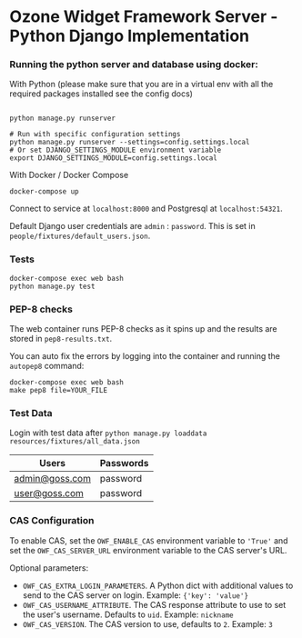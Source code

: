 # Ozone Widget Framework Server - Python Django Implementation

### Running the python server and database using docker:

With Python (please make sure that you are in a virtual env with all the required packages installed see the config docs)
```python3

python manage.py runserver

# Run with specific configuration settings
python manage.py runserver --settings=config.settings.local
# Or set DJANGO_SETTINGS_MODULE environment variable
export DJANGO_SETTINGS_MODULE=config.settings.local

```

With Docker / Docker Compose
```
docker-compose up
```

Connect to service at `localhost:8000` and Postgresql at `localhost:54321`.

Default Django user credentials are `admin` : `password`.
This is set in `people/fixtures/default_users.json`.

### Tests
```
docker-compose exec web bash
python manage.py test
```

### PEP-8 checks
The web container runs PEP-8 checks as it spins up and the results are stored in `pep8-results.txt`.

You can auto fix the errors by logging into the container and running the `autopep8` command:
```
docker-compose exec web bash
make pep8 file=YOUR_FILE
```


### Test Data

Login with test data after `python manage.py loaddata resources/fixtures/all_data.json `

| Users | Passwords |
|---|---|
| admin@goss.com | password |
| user@goss.com | password |


### CAS Configuration

To enable CAS, set the `OWF_ENABLE_CAS` environment variable to `'True'` and set the `OWF_CAS_SERVER_URL` environment variable to the CAS server's URL.

Optional parameters:
* `OWF_CAS_EXTRA_LOGIN_PARAMETERS`. A Python dict with additional values to send to the CAS server on login. Example: `{'key': 'value'}`
* `OWF_CAS_USERNAME_ATTRIBUTE`. The CAS response attribute to use to set the user's username. Defaults to `uid`. Example: `nickname`
* `OWF_CAS_VERSION`. The CAS version to use, defaults to `2`. Example: `3`
